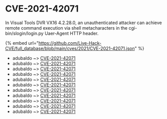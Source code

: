 # CVE-2021-42071

In Visual Tools DVR VX16 4.2.28.0, an unauthenticated attacker can achieve remote command execution via shell metacharacters in the cgi-bin/slogin/login.py Uaer-Agent HTTP header.

{% embed url="https://github.com/Live-Hack-CVE/full_database/blob/main/cves/2021/CVE-2021-42071.json" %}


* adubaldo ~> [CVE-2021-42071](https://www.alice-snow.ru/2021/database/cve-2021-42071/cve-2021-42071-adubaldo)
* adubaldo ~> [CVE-2021-42071](https://www.alice-snow.ru/2021/database/cve-2021-42071/cve-2021-42071-adubaldo)
* adubaldo ~> [CVE-2021-42071](https://www.alice-snow.ru/2021/database/cve-2021-42071/cve-2021-42071-adubaldo)
* adubaldo ~> [CVE-2021-42071](https://www.alice-snow.ru/2021/database/cve-2021-42071/cve-2021-42071-adubaldo)
* adubaldo ~> [CVE-2021-42071](https://www.alice-snow.ru/2021/database/cve-2021-42071/cve-2021-42071-adubaldo)
* adubaldo ~> [CVE-2021-42071](https://www.alice-snow.ru/2021/database/cve-2021-42071/cve-2021-42071-adubaldo)
* adubaldo ~> [CVE-2021-42071](https://www.alice-snow.ru/2021/database/cve-2021-42071/cve-2021-42071-adubaldo)
* adubaldo ~> [CVE-2021-42071](https://www.alice-snow.ru/2021/database/cve-2021-42071/cve-2021-42071-adubaldo)
* adubaldo ~> [CVE-2021-42071](https://www.alice-snow.ru/2021/database/cve-2021-42071/cve-2021-42071-adubaldo)
* adubaldo ~> [CVE-2021-42071](https://www.alice-snow.ru/2021/database/cve-2021-42071/cve-2021-42071-adubaldo)
* adubaldo ~> [CVE-2021-42071](https://www.alice-snow.ru/2021/database/cve-2021-42071/cve-2021-42071-adubaldo)
